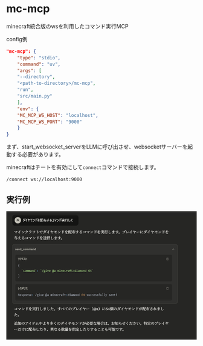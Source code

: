 # mc-mcp

minecraft統合版のwsを利用したコマンド実行MCP

config例

```json
"mc-mcp": {
    "type": "stdio",
    "command": "uv",
    "args": [
    "--directory",
    "<path-to-directory>/mc-mcp",
    "run",
    "src/main.py"
    ],
    "env": {
    "MC_MCP_WS_HOST": "localhost",
    "MC_MCP_WS_PORT": "9000"
    }
}
```
まず、start_websocket_serverをLLMに呼び出させ、websocketサーバーを起動する必要があります。

minecraftはチートを有効にして`connect`コマンドで接続します。

```
/connect ws://localhost:9000
```
## 実行例
![alt text](assets/image.png)